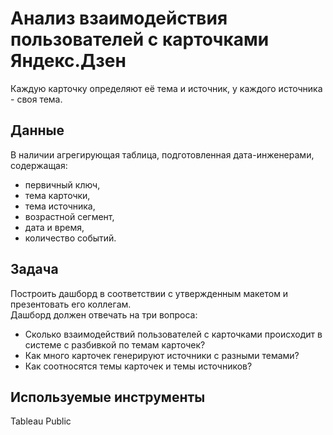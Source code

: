 # Анализ взаимодействия пользователей с карточками Яндекс.Дзен
Каждую карточку определяют её тема и источник, у каждого источника - своя тема.

## Данные

В наличии агрегирующая таблица, подготовленная дата-инженерами, содержащая:
-  первичный ключ,
- тема карточки,
- тема источника,
- возрастной сегмент,
- дата и время,
- количество событий.


## Задача
Построить дашборд в соответствии с утвержденным макетом и презентовать его коллегам.   
Дашборд должен отвечать на три вопроса:
- Сколько взаимодействий пользователей с карточками происходит в системе с разбивкой по темам карточек?
- Как много карточек генерируют источники с разными темами?
- Как соотносятся темы карточек и темы источников?

## Используемые инструменты

Tableau Public